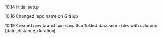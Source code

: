 10.14
Initial setup

10.16
Changed repo name on GitHub

10.19
Created new branch `working`.
Scaffolded database `rides` with columns [date, distance, duration]
